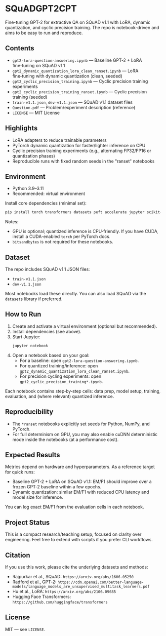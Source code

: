 # SQuADGPT2CPT

Fine-tuning GPT-2 for extractive QA on SQuAD v1.1 with LoRA, dynamic quantization, and cyclic precision training. The repo is notebook-driven and aims to be easy to run and reproduce.

## Contents
- `gpt2-lora-question-answering.ipynb` — Baseline GPT‑2 + LoRA fine‑tuning on SQuAD v1.1
- `gpt2_dynamic_quantization_lora_clean_ranset.ipynb` — LoRA fine‑tuning with dynamic quantization (clean, seeded)
- `gpt2_cyclic_precision_training.ipynb` — Cyclic precision training experiments
- `gpt2_cyclic_precision_training_ranset.ipynb` — Cyclic precision training (seeded)
- `train-v1.1.json`, `dev-v1.1.json` — SQuAD v1.1 dataset files
- `Question.pdf` — Problem/experiment description (reference)
- `LICENSE` — MIT License

## Highlights
- LoRA adapters to reduce trainable parameters
- PyTorch dynamic quantization for faster/lighter inference on CPU
- Cyclic precision training experiments (e.g., alternating FP32/FP16 or quantization phases)
- Reproducible runs with fixed random seeds in the "ranset" notebooks

## Environment
- Python 3.9–3.11
- Recommended: virtual environment

Install core dependencies (minimal set):

```bash
pip install torch transformers datasets peft accelerate jupyter scikit-learn evaluate
```

Notes:
- GPU is optional; quantized inference is CPU‑friendly. If you have CUDA, install a CUDA-enabled `torch` per PyTorch docs.
- `bitsandbytes` is not required for these notebooks.

## Dataset
The repo includes SQuAD v1.1 JSON files:
- `train-v1.1.json`
- `dev-v1.1.json`

Most notebooks load these directly. You can also load SQuAD via the `datasets` library if preferred.

## How to Run
1. Create and activate a virtual environment (optional but recommended).
2. Install dependencies (see above).
3. Start Jupyter:
   ```bash
   jupyter notebook
   ```
4. Open a notebook based on your goal:
   - For a baseline: open `gpt2-lora-question-answering.ipynb`.
   - For quantized training/inference: open `gpt2_dynamic_quantization_lora_clean_ranset.ipynb`.
   - For precision cycling experiments: open `gpt2_cyclic_precision_training*.ipynb`.

Each notebook contains step‑by‑step cells: data prep, model setup, training, evaluation, and (where relevant) quantized inference.

## Reproducibility
- The `*ranset` notebooks explicitly set seeds for Python, NumPy, and PyTorch.
- For full determinism on GPU, you may also enable cuDNN deterministic mode inside the notebooks (at a performance cost).

## Expected Results
Metrics depend on hardware and hyperparameters. As a reference target for quick runs:
- Baseline GPT‑2 + LoRA on SQuAD v1.1: EM/F1 should improve over a frozen GPT‑2 baseline within a few epochs.
- Dynamic quantization: similar EM/F1 with reduced CPU latency and model size for inference.

You can log exact EM/F1 from the evaluation cells in each notebook.

## Project Status
This is a compact research/teaching setup, focused on clarity over engineering. Feel free to extend with scripts if you prefer CLI workflows.

## Citation
If you use this work, please cite the underlying datasets and methods:
- Rajpurkar et al., SQuAD: `https://arxiv.org/abs/1606.05250`
- Radford et al., GPT‑2: `https://cdn.openai.com/better-language-models/language_models_are_unsupervised_multitask_learners.pdf`
- Hu et al., LoRA: `https://arxiv.org/abs/2106.09685`
- Hugging Face Transformers: `https://github.com/huggingface/transformers`

## License
MIT — see `LICENSE`.
